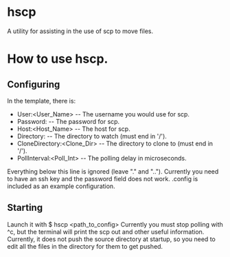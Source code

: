 hscp
====

A utility for assisting in the use of scp to move files.

How to use hscp.
================

Configuring
-----------

In the template, there is:
- User:<User_Name> -- The username you would use for scp.
- Password:<Password> -- The password for scp.
- Host:<Host_Name> -- The host for scp.
- Directory:<Directory> -- The directory to watch (must end in '/').
- CloneDirectory:<Clone_Dir> -- The directory to clone to (must end in '/').
- PollInterval:<Poll_Int> -- The polling delay in microseconds.

Everything below this line is ignored (leave "." and "..").
Currently you need to have an ssh key and the password field does not work.
.config is included as an example configuration.


Starting
--------

Launch it with $ hscp <path_to_config>
Currently you must stop polling with ^c, but the terminal will print the scp out
and other useful information. Currently, it does not push the source directory at
startup, so you need to edit all the files in the directory for them to get 
pushed.